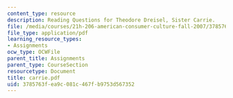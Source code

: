 ```yaml
---
content_type: resource
description: Reading Questions for Theodore Dreisel, Sister Carrie.
file: /media/courses/21h-206-american-consumer-culture-fall-2007/3785763fea9c081c467fb9753d567352_carrie.pdf
file_type: application/pdf
learning_resource_types:
- Assignments
ocw_type: OCWFile
parent_title: Assignments
parent_type: CourseSection
resourcetype: Document
title: carrie.pdf
uid: 3785763f-ea9c-081c-467f-b9753d567352
---
```

